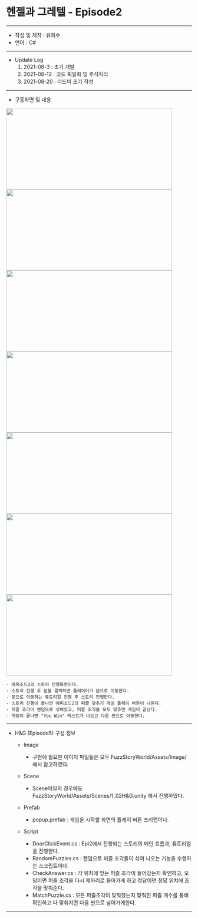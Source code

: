 # 헨젤과 그레텔 - Episode2
***
 - 작성 및 제작 : 유희수
 - 언어 : C#
***
 - Update Log
      1) 2021-08-3 : 초기 개발
      2) 2021-08-12 : 코드 획일화 및 주석처리
      3) 2021-08-20 : 리드미 초기 작성
***
 - 구동화면 및 내용
<img src = "https://user-images.githubusercontent.com/76957700/130374352-308f13db-34a2-47bf-a2a6-3a161cd66043.png" width="450" height="220">
 
<img src = "https://user-images.githubusercontent.com/76957700/130374458-97547935-7eff-4042-bec2-e6bce9524142.png" width="450" height="220">
 
<img src = "https://user-images.githubusercontent.com/76957700/130374485-a65f09cf-55d0-4f51-a619-6a7314be03c0.png" width="450" height="220">
 
<img src = "https://user-images.githubusercontent.com/76957700/130374653-73d8065e-8368-4076-8132-9b4753a43b92.png" width="450" height="220">

<img src = "https://user-images.githubusercontent.com/76957700/130374689-16173ff8-ac6b-4a58-b7bf-7d6583163d3d.png" width="450" height="220">

<img src = "https://user-images.githubusercontent.com/76957700/130374711-55e5cf84-7f63-447a-a970-c244b6216a54.png" width="450" height="220">

<img src = "https://user-images.githubusercontent.com/76957700/130374738-d0483a2c-5e54-4492-8abf-bd71bb07ec1f.png" width="450" height="220">






    - 에피소드2의 스토리 진행화면이다.
    - 스토리 진행 후 문을 클릭하면 플레이어가 문으로 이동한다.
    - 문으로 이동하는 튜토리얼 진행 후 스토리 진행한다.
    - 스토리 진행이 끝나면 에피소드2의 퍼즐 맞추기 게임 플레이 버튼이 나온다.
    - 퍼즐 조각이 랜덤으로 섞여있고, 퍼즐 조각을 모두 맞추면 게임이 끝난다.
    - 게임이 끝나면 "You Win" 텍스트가 나오고 다음 씬으로 이동한다. 
***
- H&G (Episode5) 구성 정보
  - Image
    - 구현에 필요한 이미지 파일들은 모두 FuzzStoryWorld/Assets/Image/ 에서 참고하였다.
  - Scene
    - Scene파일의 경우에도 FuzzStoryWorld/Assets/Scenes/1_02H&G.unity 에서 진행하였다.
  - Prefab
    - popup.prefab : 게임을 시작할 화면의 플레이 버튼 프리팹이다.

  - Script
    - DoorClickEvent.cs : Epi2에서 진행되는 스토리의 메인 흐름과, 튜토리얼을 진행한다.
    - RandomPuzzles.cs : 랜덤으로 퍼즐 조각들이 섞여 나오는 기능을 수행하는 스크립트이다.
    - CheckAnswer.cs : 각 위치에 맞는 퍼즐 조각이 들어갔는지 확인하고, 오답이면 퍼즐 조각을 다시 제자리로 돌아가게 하고 정답이면 정답 위치에 조각을 맞춰준다.
    - MatchPuzzle.cs : 모든 퍼즐조각이 맞춰졌는지 맞춰진 퍼즐 개수를 통해 확인하고 다 맞춰지면 다음 씬으로 넘어가게한다.
***


